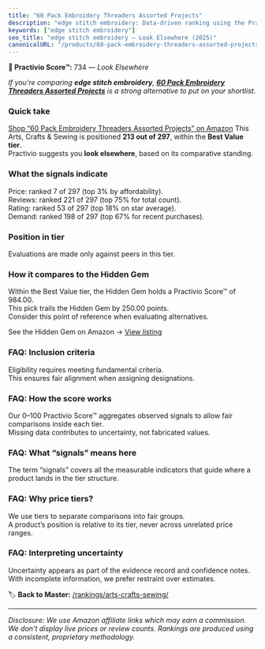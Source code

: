 ```yaml
---
title: "60 Pack Embroidery Threaders Assorted Projects"
description: "edge stitch embroidery: Data-driven ranking using the Practivio Score™. Positioned by quality, value, demand, findability, momentum."
keywords: ["edge stitch embroidery"]
seo_title: "edge stitch embroidery — Look Elsewhere (2025)"
canonicalURL: "/products/60-pack-embroidery-threaders-assorted-projects-B0F32V54S2/"
---
```


**🚫 Practivio Score™:** 734 — _Look Elsewhere_


*If you're comparing **edge stitch embroidery**, **[60 Pack Embroidery Threaders Assorted Projects](https://www.amazon.com/dp/B0F32V54S2?tag=practivio-20)** is a strong alternative to put on your shortlist.*
### Quick take
[Shop “60 Pack Embroidery Threaders Assorted Projects” on Amazon](https://www.amazon.com/dp/B0F32V54S2?tag=practivio-20)
This Arts, Crafts & Sewing is positioned **213 out of 297**, within the **Best Value tier**.  
Practivio suggests you **look elsewhere**, based on its comparative standing.

### What the signals indicate
Price: ranked 7 of 297 (top 3% by affordability).  
Reviews: ranked 221 of 297 (top 75% for total count).  
Rating: ranked 53 of 297 (top 18% on star average).  
Demand: ranked 198 of 297 (top 67% for recent purchases).

### Position in tier
Evaluations are made only against peers in this tier.

### How it compares to the Hidden Gem
Within the Best Value tier, the Hidden Gem holds a Practivio Score™ of 984.00.  
This pick trails the Hidden Gem by 250.00 points.  
Consider this point of reference when evaluating alternatives.  

See the Hidden Gem on Amazon → [View listing](https://www.amazon.com/dp/B00006IFN9?tag=practivio-20)

### FAQ: Inclusion criteria
Eligibility requires meeting fundamental criteria.  
This ensures fair alignment when assigning designations.

### FAQ: How the score works
Our 0–100 Practivio Score™ aggregates observed signals to allow fair comparisons inside each tier.  
Missing data contributes to uncertainty, not fabricated values.

### FAQ: What “signals” means here
The term “signals” covers all the measurable indicators that guide where a product lands in the tier structure.

### FAQ: Why price tiers?
We use tiers to separate comparisons into fair groups.  
A product’s position is relative to its tier, never across unrelated price ranges.

### FAQ: Interpreting uncertainty
Uncertainty appears as part of the evidence record and confidence notes.  
With incomplete information, we prefer restraint over estimates.


🏷️ **Back to Master:** [/rankings/arts-crafts-sewing/](/rankings/arts-crafts-sewing/)

---
_Disclosure: We use Amazon affiliate links which may earn a commission. We don’t display live prices or review counts. Rankings are produced using a consistent, proprietary methodology._
